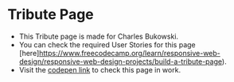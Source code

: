 # Tribute Page

+ This Tribute page is made for Charles Bukowski.
+ You can check the required User Stories for this page [here]https://www.freecodecamp.org/learn/responsive-web-design/responsive-web-design-projects/build-a-tribute-page).
+ Visit the [codepen link](https://codepen.io/amankr1619/pen/KKVMwGp) to check this page in work.

